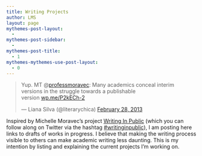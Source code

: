 ```yaml
---
title: Writing Projects
author: LMS
layout: page
mythemes-post-layout:
  - 
mythemes-post-sidebar:
  - 
mythemes-post-title:
  - 1
mythemes-mythemes-use-post-layout:
  - 0
---
```

> Yup. MT @[professmoravec][1]: Many academics conceal interim versions in the struggle towards a publishable version [wp.me/P2kECh-2][2]
> 
> — Liana Silva (@literarychica) [February 28, 2013][3]

Inspired by Michelle Moravec&#8217;s project [Writing In Public][4] (which you can follow along on Twitter via the hashtag [#writinginpublic][5]), I am posting here links to drafts of works in progress. I believe that making the writing process visible to others can make academic writing less daunting. This is my intention by listing and explaining the current projects I&#8217;m working on.

 [1]: https://twitter.com/professmoravec
 [2]: http://t.co/xHLhVIivni "http://wp.me/P2kECh-2"
 [3]: https://twitter.com/literarychica/status/307188617753804800
 [4]: http://michellemoravec.com/
 [5]: https://twitter.com/search?q=%23writinginpublic&src=hash